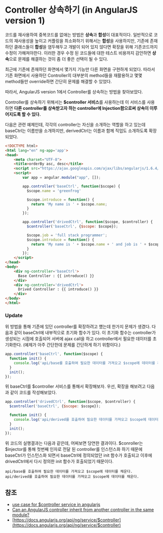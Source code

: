 # Controller 상속하기 (in AngularJS version 1)

코드를 재사용하여 중복코드를 없애는 방법은 **상속**과 **합성**이 대표적이다.
일반적으로 코드의 재사용성을 높이고 커플링을 최소화하기 위해서는 **합성**을 사용하지만, 기존에 존재하던 클래스들이 **합성**을 염두해두고 개발이 되어 있지 않다면 확장을 위해 기존코드까지 수정이 가해져야한다. 이러한 경우 수정 된 코드들에 대한 테스트 비용까지 감안하면 **상속**으로 문제를 해결하는 것이 좀 더 좋은 선택이 될 수 있다.

최근에 기존에 존재하던 화면에서 몇가지 기능만 다른 화면을 구현하게 되었다. 따라서 기존 화면에서 사용하던 Controller의 대부분의 method들을 재활용하고 몇몇 method들만 override하면 간단히 문제를 해결할 수 있었다.

따라서, AngularJS version 1에서 Controller를 상속하는 방법을 찾아보았다.

Controller를 상속하기 위해서는 **$controller 서비스**를 사용하는데 이 서비스를 사용하면 **다른 controller를 상속받고자 하는 controller에 Injection함으로써 상속이 이루어지도록 할 수 있다.**

다음은 관련 예제인데, 각각의 controller는 자신을 소개하는 역할을 하고 있는데 baseCtrl는 이름만을 소개하지만, derivedCtrl는 이름과 함께 직업도 소개하도록 확장되었다.

```html
<!DOCTYPE html>
<html lang="en" ng-app='app'>
<head>
    <meta charset="UTF-8">
    <title>orderBy asc, desc</title>
    <script src="https://ajax.googleapis.com/ajax/libs/angularjs/1.6.4/angular.min.js"></script>
    <script>
        var app = angular.module("app", []);

        app.controller('baseCtrl', function($scope) {
          $scope.name = 'greenfrog'

          $scope.introduce = function() {
            return 'My name is ' + $scope.name;
          }
        });

        app.controller('drivedCtrl', function($scope, $controller) {
          $controller('baseCtrl', {$scope: $scope});

          $scope.job = 'full stack programmer';
          $scope.introduce = function() {
            return 'My name is ' + $scope.name + ' and job is ' + $scope.job;
          }
        });
    </script>
</head>
<body>
    <div ng-controller='baseCtrl'>
      Base Controller : {{ introduce() }}
    </div>
    <div ng-controller='drivedCtrl'>
      Drived Controller : {{ introduce() }}
    </div>
</body>
</html>
```

### Update

위 방법을 통해 기존에 있던 controller를 확장하려고 헀는데 한가지 문제가 생겼다.
다음과 같이 baseCtrl에 내부적으로 초기화 함수가 있다. 이 초기화 함수는 controller가 생성되는 시점에 호출되어 서버에 ajax call을 하고 controller에서 필요한 데이터를 초기화한다. (예제가 아주 간단한데 문제를 간단하게 하기 위함이다.)

```javascript
app.controller('baseCtrl', function($scope) {
  function init() {
    console.log('api/base를 호출하여 필요한 데이터를 가져오고 $scope에 데이터를 채운다.');
  }
  init();
});
```

위 baseCtrl를 $controller 서비스를 통해서 확장해보자. 우선, 확장을 해보려고 다음과 같이 코드를 작성해보았다.

```javascript
app.controller('drivedCtrl', function($scope, $controller) {
  $controller('baseCtrl', {$scope: $scope});

  function init() {
    console.log('api/derived를 호출하여 필요한 데이터를 가져오고 $scope에 데이터를 채운다.');
  }
  init();
});
```

위 코드의 실행결과는 다음과 같은데, 어찌보면 당연한 결과이다. $conroller는 $injector를 통해 첫번째 인자로 전달 된 controller를 인스턴스화 하기 때문에 baseCtrl가 인스턴스화 되면서 baseCtrl에 정의되었던 init 함수가 호출되고 이후에 drivedCtrl에서 다시 정의한 init 함수가 호출되었기 때문이다.

```
api/base를 호출하여 필요한 데이터를 가져오고 $scope에 데이터를 채운다.
api/derived를 호출하여 필요한 데이터를 가져오고 $scope에 데이터를 채운다.
```


## 참조

* [use case for $controller service in angularjs](https://stackoverflow.com/questions/27866620/use-case-for-controller-service-in-angularjs)
* [Can an AngularJS controller inherit from another controller in the same module?](https://stackoverflow.com/questions/18461263/can-an-angularjs-controller-inherit-from-another-controller-in-the-same-module)
* [https://docs.angularjs.org/api/ng/service/$controller](https://docs.angularjs.org/api/ng/service/$controller)

